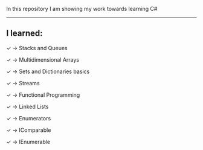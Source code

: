 In this repository I am showing my work towards learning C#

----------
I learned:
----------

✓ -> Stacks and Queues

✓ -> Multidimensional Arrays

✓ -> Sets and Dictionaries basics

✓ -> Streams

✓ -> Functional Programming

✓ -> Linked Lists

✓ -> Enumerators

✓ -> IComparable

✓ -> IEnumerable

